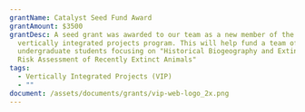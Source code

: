 ```yaml
---
grantName: Catalyst Seed Fund Award
grantAmount: $3500
grantDesc: A seed grant was awarded to our team as a new member of the UA's
  vertically integrated projects program. This will help fund a team of
  undergraduate students focusing on "Historical Biogeography and Extinction
  Risk Assessment of Recently Extinct Animals"
tags:
  - Vertically Integrated Projects (VIP)
  - ""
document: /assets/documents/grants/vip-web-logo_2x.png
---
```

